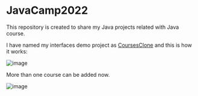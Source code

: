 # JavaCamp2022

This repository is created to share my Java projects related with Java course.


I have named my interfaces demo project as [CoursesClone](https://github.com/kamil3di/JavaCamp2022/tree/main/CoursesClone) and this is how it works:

![image](https://user-images.githubusercontent.com/29722241/195447231-44db342f-a936-4c5f-98d6-e89592770c55.png)


More than one course can be added now.

![image](https://user-images.githubusercontent.com/29722241/195459883-83b16553-a233-44aa-89fa-edb8a1c7ba34.png)

